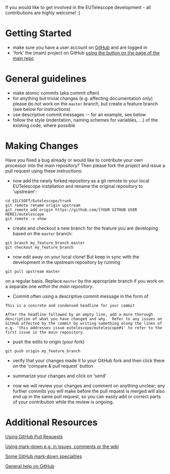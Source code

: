 If you would like to get involved in the EUTelescope development - all
contributions are highly welcome! :)

# Getting Started
* make sure you have a user account on [GitHub](https://github.com/signup/free) and are logged in
* 'fork' the (main) project on GitHub [using the button on the page of the main repo](https://github.com/eutelescope/eutelescope/fork)

# General guidelines
* make atomic commits (aka commit often)
* for anything but trivial changes (e.g. affecting documentation only) please do not work on the ```master``` branch, but create a feature branch (see below for instructions)
* use descriptive commit messages -- for an example, see below
* follow the style (indentation, naming schemes for variables, ...) of the existing code, where possible

# Making Changes
Have you fixed a bug already or would like to contribute your own
processor into the main repository? Then please fork the project and
issue a pull request using these instructions:

* now add the newly forked repository as a git remote to your local EUTelescope installation and rename the original repository to 'upstream':
```
cd $ILCSOFT/Eutelescope/trunk
git remote rename origin upstream
git remote add origin https://github.com/[YOUR GITHUB USER HERE]/eutelescope
git remote -v show
```
* create and checkout a new branch for the feature you are developing based on the ```master``` branch:
```
git branch my_feature_branch master
git checkout my_feature_branch
```

* now edit away on your local clone! But keep in sync with the development in the upstream repository by running
```
git pull upstream master
```
on a regular basis. Replace ```master``` by the appropriate branch if you work on a separate one *within the main repository*.

* Commit often using a descriptive commit message in the form of
```
This is a concrete and condensed headline for your commit

After the headline followed by an empty line, add a more thorough
description of what you have changed and why.  Refer to any issues on
GitHub affected by the commit by writing something along the lines of
e.g. 'this addresses issue eutelescope/eutelescope#1' to refer to the
first issue in the main repository.  
```

* push the edits to origin (your fork)
```
git push origin my_feature_branch
```

* verify that your changes made it to your GitHub fork and then click there on the 'compare & pull request' button

* summarize your changes and click on 'send'

* now we will review your changes and comment on anything unclear; any
  further commits you will make before the pull request is merged will
  also end up in the same pull request, so you can easily add or
  correct parts of your contribution while the review is ongoing.

# Additional Resources
[Using GitHub Pull Requests](https://help.github.com/articles/using-pull-requests)

[Using mark-down e.g. in issues, comments or the wiki](https://help.github.com/articles/markdown-basics)

[Some GitHub mark-down specialties](https://help.github.com/articles/github-flavored-markdown)

[General help on GitHub](https://help.github.com/)

